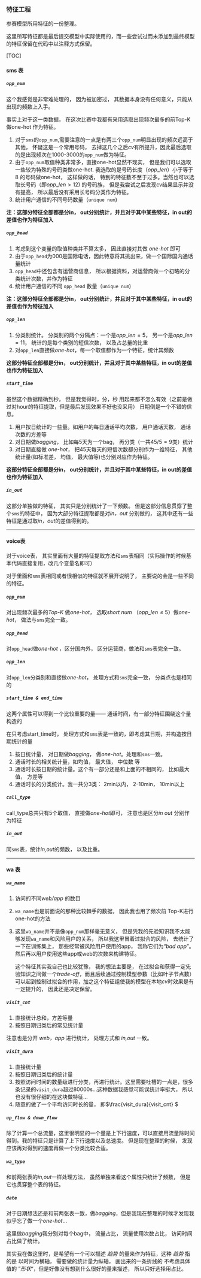 ### 特征工程

参赛模型所用特征的一份整理。

这里所写特征都是最后提交模型中实际使用的，而一些尝试过而未添加到最终模型的特征保留在代码中以注释方式保留。



[TOC]



#### sms 表

##### `opp_num`

这个我感觉是非常难处理的， 因为被加密过， 其数据本身没有任何意义，只能从出现的频数上入手。

事实上对于这一类数据， 在这次比赛中我都有采用选取出现频次最多的前Top-K 做one-hot 作为特征。

1. 对于`sms`的`opp_num`,需要注意的一点是有两三个`opp_num`明显出现的频次远高于其他， 怀疑这是一个常用号码， 去掉这几个之后*cv*有所提升，因此最后选取的是出现频次在1000-3000的`opp_num`做为特征。
2. 由于`opp_num`取值种类非常多，直接one-hot显然不现实， 但是我们可以选取一些较为特殊的号码类做one-hot. 我选取的是号码长度（$opp\_len$）小于等于8  的号码做one-hot， 这样做的话， 特到的特征数不至于过多。当然也可以选取长号码（即$opp\_len > 12$) 的号码族， 但是我尝试之后发现cv结果显示并没有提高， 所以最后没有采用长号码分类作为特征。
3. 统计用户通信的不同号码数量（`unique num`)

**注：这部分特征全部都是分in， out分别统计，并且对于其中某些特征，in out的差值也作为特征加入**



##### `opp_head`

1. 考虑到这个变量的取值种类并不算太多， 因此直接对其做 *one-hot* 即可
2. 由于`opp_head`为000是国际电话，因此特意将其挑出来，做一个国际国内通话量统计
3. `opp_head`中还包含有运营商信息， 所以根据资料，对运营商做一个初略的分类统计次数，并作为特征
4.  统计用户通信的不同 `opp_head` 数量（`unique num`)

**注：这部分特征全部都是分in， out分别统计，并且对于其中某些特征，in out的差值也作为特征加入**



##### `opp_len`

1. 分类别统计。 分类别的两个分隔点：一个是$opp\_len= 5$， 另一个是$opp\_len= 11$， 统计的是每个类别的短信次数， 以及占总量的比重
2. 对`opp_len`直接做*one-hot*，每一个取值都作为一个特征，统计其频数

**这部分特征全部都是分in， out分别统计，并且对于其中某些特征，in out的差值也作为特征加入**



##### `start_time`

虽然这个数据精确到秒， 但是我觉得时，分，秒 用起来都不怎么有效（之前是做过对hour的特征提取，但是最后发现效果不好也没采用） 日期倒是一个不错的信息。

1. 用户按日统计的一些量。如用户的每日通话平均次数， 用户通话天数， 通话次数的方差等
2. 对日期做*bagging*， 比如每5天为一个bag， 再分类（一共$45 / 5 = 9$类）统计
3. 对日期直接做 *one-hot*， 把45天每天的短信次数都分别作为一维特征， 其他统计量(如标准差， 均值， 最大值等)也分别对应作为特征。

**这部分特征全部都是分in， out分别统计，并且对于其中某些特征，in out的差值也作为特征加入**



##### `in_out`

这部分单独做的特征， 其实只是分别统计了一下频数。 但是这部分信息贯穿了整个`sms`的特征中， 因为大部分特征提取都是对*in，out* 分别做的， 这其中还有一些特征是通过取*in，out*的差值得到的。



------

#### voice表

对于voice表， 其实里面有大量的特征提取方法和`sms`表相同（实际操作的时候基本代码直接复用，改几个变量名即可）

对于里面和`sms`表相同或者很相似的特征就不展开说明了， 主要说的会是一些不同的特征。



##### `opp_num`

对出现频次最多的*Top-K* 做*one-hot*， 选取*short num* （$opp\_len \le 5$）做*one-hot*， 做法与`sms`完全一致。

##### `opp_head`

对`opp_head`做*one-hot* ，区分国内外， 区分运营商，做法和`sms`表完全一致。

##### `opp_len`

对`opp_len`分类别和直接做*one-hot*， 处理方式和`sms`完全一致， 分类点也是相同的

##### `start_time & end_time`

这两个属性可以得到一个比较重要的量—— 通话时间，有一部分特征围绕这个量构造的

在只考虑start_time时， 处理方式和`sms`表是一致的，即考虑其日期，并构造按日期统计的量

1. 按日统计量， 对日期做*bagging*， 做*one-hot*。处理和`sms`一致。
2. 通话时长的相关统计量，如均值， 最大值， 中位数 等
3. 通话时长按日期的统计量。这个有一部分还是和上面的不相同的， 比如最大值， 方差等
4. 通话时长的分类统计。我一共分3类： 2min以内， 2-10min， 10min以上



##### `call_type`

call_type总共只有5个取值， 直接做*one-hot*即可， 注意也是区分*in out* 分别作为特征

##### `in_out`

同`sms`表，统计*in,out*的频数， 以及比重。



---------------

#### wa 表

##### `wa_name`

1. 访问的不同*web/app* 的数目

2. `wa_name`也是前面说的那种比较棘手的数据， 因此我也用了频次前 Top-K进行one-hot的方法

3. 这里`wa_name`并不是像`opp_num`那样毫无意义， 但是凭我的先验知识我不太能够发现`wa_name`和风险用户的关系， 所以我这里冒着过拟合的风险， 去统计了一下在训练集上， 那些经常被风险用户使用的app， 我称它们为“*bad app*”。 然后再以用户使用这些app或web的次数来构建特征。

   这个特征其实我自己也比较犹豫， 我的想法主要是， 在过拟合和获得一定先验知识之间做一个*trade-off*，而且后续通过控制模型参数（比如叶子节点数）可以起到控制过拟合的作用，加之这个特征组使我的模型在本地*cv*时效果是有一定提升的， 因此还是决定保留。

##### `visit_cnt`

1. 直接统计总和，方差等量
2. 按照日期归类后的常见统计量

注意也是分开 *web，app* 进行统计， 处理方式和 *in,out* 一致。

##### `visit_dura`

1. 直接统计量
2. 按照日期归类后的统计量
3. 按照访问时间的数量级进行分类，再进行统计。这里需要吐槽的一点是，很多条记录的`visit_dura`超过80000s...这种数据我感觉可能误统计率挺大， 所以也没有很仔细的在这块做特征...
4. 随意的做了一个平均访问时长的量， 即$\frac{visit\_dura}{visit\_cnt} $

##### `up_flow & down_flow`

除了计算一个总流量，这里很明显的一个量是上下行速度，可以直接用流量除时间得到。我的特征只是计算了上下行速度以及总速度。 但是现在整理的时候， 发现应该再对得到的速度再做一个分类比较合适。

##### `wa_type`

和前两张表的*in,out*一样处理方法， 虽然单独来看这个属性只统计了频数， 但是它也贯穿整个表的特征。

##### `date`

对于日期想法还是和前两张表一致，做*bagging*，但是我现在整理的时候才发现我似乎忘了做一个*one-hot*...

这里做*bagging*我分别对每个bag中， 流量占比， 流量使用次数占比， 访问时间占比做了统计。

其实我在做这里时，是希望有一个可以描述 *趋势* 的量来作为特征，这种 *趋势* 指的是 以时间为横轴， 需要做的统计量为纵轴， 画出来的一条折线的  不考虑具体值的  ”*形状*“，但是好像没有想到什么很好的量来描述， 所以只好选择用占比。

 